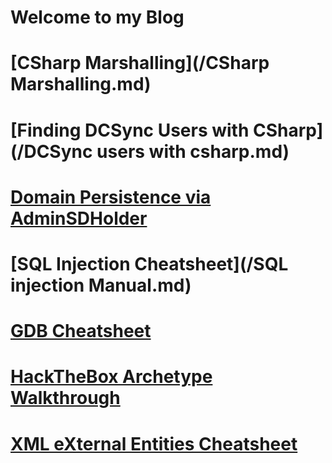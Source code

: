 # Welcome to my Blog 

# [CSharp Marshalling](/CSharp Marshalling.md)
# [Finding DCSync Users with CSharp](/DCSync users with csharp.md)
# [Domain Persistence via AdminSDHolder](/AdminSDHolder.md)
# [SQL Injection Cheatsheet](/SQL injection Manual.md)
# [GDB Cheatsheet](/gdb_cheatsheet.md)
# [HackTheBox Archetype Walkthrough](/ARCHETYPE.md)
# [XML eXternal Entities Cheatsheet](/XXE.md)


